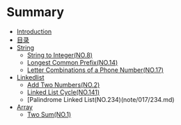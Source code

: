 # Summary

* [Introduction](README.md)
* [目录](mu-lu.md)
* [String]()
   * [String to Integer(NO.8)](note/008/README.md)
   * [Longest Common Prefix(NO.14)](note/014/README.md)
   * [Letter Combinations of a Phone Number(NO.17)](note/017/README.md)
* [Linkedlist]()
   * [Add Two Numbers(NO.2)](note/002/README.md)
   * [Linked List Cycle(NO.141)](note/141/README.md)
   * [Palindrome Linked List(NO.234)(note/017/234.md)
* [Array]()
   * [Two Sum(NO.1)](note/001/README.md)
 
